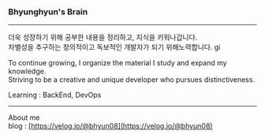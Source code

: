 ###  Bhyunghyun's Brain
---
더욱 성장하기 위해 공부한 내용을 정리하고, 지식을 키워나갑니다.   
차별성을 추구하는 창의적이고 독보적인 개발자가 되기 위해노력합니다.   gi

To continue growing, I organize the material I study and expand my knowledge.   
Striving to be a creative and unique developer who pursues distinctiveness.

Learning : BackEnd, DevOps

---
About me   
blog : [https://velog.io/@bhyun08](https://velog.io/@bhyun08)
